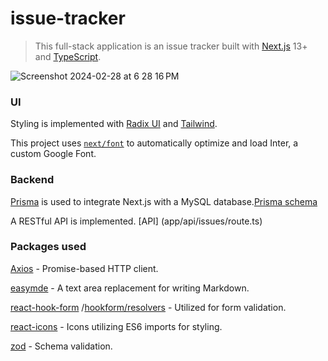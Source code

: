 # issue-tracker

> This full-stack application is an issue tracker built with [Next.js](https://nextjs.org/) 13+ and [TypeScript](https://www.typescriptlang.org/).

![Screenshot 2024-02-28 at 6 28 16 PM](https://github.com/EddyKaggia/issue-tracker/assets/79530586/c144b1c6-01fa-47e3-80a4-cb0bfa9a6b33)

### UI

Styling is implemented with [Radix UI](https://www.radix-ui.com/) and [Tailwind](https://tailwindcss.com/).

This project uses [`next/font`](https://nextjs.org/docs/basic-features/font-optimization) to automatically optimize and load Inter, a custom Google Font.

### Backend

[Prisma](https://www.prisma.io/docs/getting-started) is used to integrate Next.js with a MySQL database.[Prisma schema](prisma/schema.prisma)

A RESTful API is implemented. [API] (app/api/issues/route.ts)

### Packages used

[Axios](https://axios-http.com/docs/intro) - Promise-based HTTP client.

[easymde](https://www.npmjs.com/package/easymde/v/next) - A text area replacement for writing Markdown.

[react-hook-form](https://www.npmjs.com/package/react-hook-form) /[hookform/resolvers](https://www.npmjs.com/package/@hookform/resolvers) - Utilized for form validation.

[react-icons](https://react-icons.github.io/react-icons/) - Icons utilizing ES6 imports for styling.

[zod](https://www.npmjs.com/package/zod) - Schema validation.
